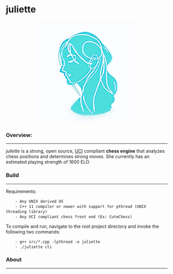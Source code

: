 # juliette

<p align="center">
<img src="https://github.com/alantao912/juliette/blob/main/juliette-logo.png" style="width:320px;"/>  
</p>

### Overview:   
---
*juliette* is a strong, open source, [UCI](https://wbec-ridderkerk.nl/html/UCIProtocol.html) compliant **chess engine** that analyzes chess positions and determines strong moves. She currently has an estimated playing strength of 1600 ELO.  

### Build
---
Requirements:

```
    - Any UNIX derived OS
    - C++ 11 compiler or newer with support for pthread (UNIX threading library) 
    - Any UCI compliant chess front end (Ex: CuteChess)
```

To compile and run, navigate to the root project directory and invoke the following two commands:

```    
    - g++ src/*.cpp -lpthread -o juliette
    - ./juliette cli
```

### About
---

